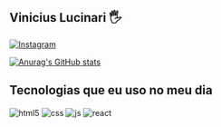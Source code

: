 ## Vinicius Lucinari 🖐️

[![Instagram](https://img.shields.io/badge/Instagram-E4405F?style=for-the-badge&logo=instagram&logoColor=white)](https://instagram.com/lucinarii)

[![Anurag's GitHub stats](https://github-readme-stats.vercel.app/api?username=lucinari10&show_icons=true&theme=gruvbox)](https://github.com/lucinari10/github-readme-stats)

## Tecnologias que eu uso no meu dia

<div style="display: inline_block">
  <img align="center" alt="html5" src="https://img.shields.io/badge/HTML5-E34F26?style=for-the-badge&logo=html5&logoColor=white" />
  <img align="center" alt="css" src="https://img.shields.io/badge/CSS3-1572B6?style=for-the-badge&logo=css3&logoColor=white" />
  <img align="center" alt="js" src="https://img.shields.io/badge/JavaScript-F7DF1E?style=for-the-badge&logo=javascript&logoColor=black" />
  <img align="center" alt="react" src="https://img.shields.io/badge/React-20232A?style=for-the-badge&logo=react&logoColor=61DAFB" />
</div><br/>
